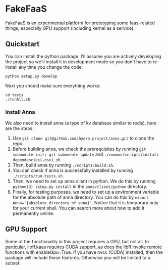 # FakeFaaS
FakeFaaS is an experimental platform for prototyping some faas-related things,
especially GPU support (including kernel as a service).

## Quickstart
You can install the python package. I'll assume you are actively developing the
project so we'll install it in development mode so you don't have to re-install
any time you change the code:

    python setup.py develop

Next you should make sure everything works:

    cd tests
    ./runAll.sh

### Install Anna
We also need to install anna (a type of kv database similar to redis), here are the steps:
1. Use `git clone git@github.com:hydro-project/anna.git` to clone the repo.
2. Before building anna, we check the prerequisites by running `git submodule init; git submodule update` and `./common/scripts/install-dependencies(-osx).sh`.
3. Then, build anna by running `./scripts/build.sh`.
4. You can check if anna is successfully installed by running `./scripts/run-tests.sh`.
5. Then, we need to set up anna client in python. We do this by running `python(3) setup.py install` in the `anna/client/python` directory.
6. Finally, for testing purposes, we need to set up a environment variable for the absolute path of anna directory. You can do this by `export Anna='{absolute directory of anna}'`. Notice that it is temporary only for your current shell. You can search more about how to add it permanently online.

## GPU Support
Some of the functionality in this project requires a GPU, but not all. In
particular, libff.kaas requires CUDA support, as does the libff.invoke remote
functions with enableGpu=True. If you have nvcc (CUDA) installed, then the
package will include these features.  Otherwise you will be limited to a
subset. 
